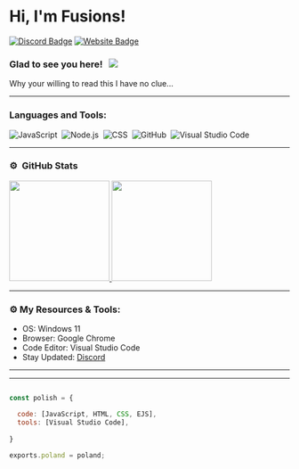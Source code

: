 # Hi, I'm Fusions!

[![Discord Badge](https://img.shields.io/badge/-Discord-0e76a8?style=flat-square&logo=Discord&logoColor=white)](https://fusions.world/discord)
[![Website Badge](https://img.shields.io/badge/Website-3b5998?style=flat-square&logo=google-chrome&logoColor=white)](https://fusions.world/)

### Glad to see you here! &nbsp; ![](https://komarev.com/ghpvc/?username=fusionsworld&label=Views&color=blue&style=plastic)

Why your willing to read this I have no clue...

---

### Languages and Tools:

![JavaScript](https://img.shields.io/badge/-JavaScript-333333?style=flat&logo=javascript)&nbsp;
![Node.js](https://img.shields.io/badge/-Node.js-333333?style=flat&logo=node.js)&nbsp;
![CSS](https://img.shields.io/badge/-CSS-333333?style=flat&logo=CSS3&logoColor=1572B6)&nbsp;
![GitHub](https://img.shields.io/badge/-GitHub-333333?style=flat&logo=github)&nbsp;
![Visual Studio Code](https://img.shields.io/badge/-Visual%20Studio%20Code-333333?style=flat&logo=visual-studio-code&logoColor=007ACC)&nbsp;

---

### ⚙️ &nbsp;GitHub Stats

<p align="left">
<a href="https://github.com/fusionsworld">
  <img height="180em" src="https://github-readme-stats-eight-theta.vercel.app/api?username=fusionsworld&show_icons=true&theme=react&include_all_commits=true&count_private=true"/>
  <img height="180em" src="https://github-readme-stats-eight-theta.vercel.app/api/top-langs/?username=fusionsworld&layout=compact&langs_count=8&theme=react"/>
</a>
</p>

---

### ⚙️ My Resources & Tools:

- OS: Windows 11
- Browser: Google Chrome
- Code Editor: Visual Studio Code
- Stay Updated: [Discord](https://fusions.world/discord)

---



---


```js

const polish = {

  code: [JavaScript, HTML, CSS, EJS],
  tools: [Visual Studio Code], 
  
}

exports.poland = poland;

```
